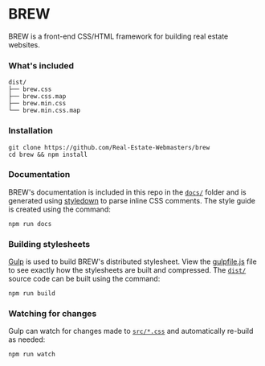 # BREW
BREW is a front-end CSS/HTML framework for building real estate websites.

### What's included

    dist/
    ├── brew.css
    ├── brew.css.map
    ├── brew.min.css
    └── brew.min.css.map
    
### Installation

    git clone https://github.com/Real-Estate-Webmasters/brew
    cd brew && npm install
    
### Documentation

BREW's documentation is included in this repo in the [`docs/`](/docs) folder and is generated
using [styledown](https://www.npmjs.com/package/styledown) to parse inline CSS comments.
The style guide is created using the command:

    npm run docs

### Building stylesheets
[Gulp](https://www.npmjs.com/package/gulp) is used to build BREW's distributed stylesheet.
View the [gulpfile.js](/gulpfile.js) file to see exactly how the stylesheets are built and compressed.
The [`dist/`](/dist) source code can be built using the command:

    npm run build

### Watching for changes
Gulp can watch for changes made to [`src/*.css`](/src) and automatically re-build as needed: 

    npm run watch
